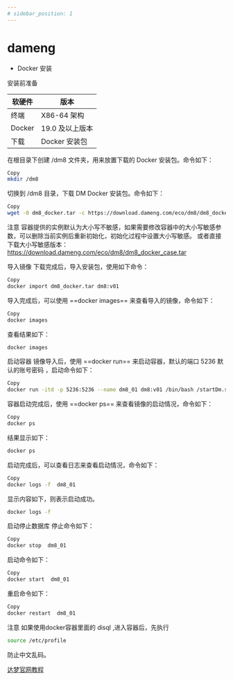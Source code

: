 ```yaml
---
# sidebar_position: 1
---
```

# dameng

* Docker 安装

安装前准备

软硬件 | 版本
---|---
终端 | X86-64 架构
Docker | 19.0 及以上版本
下载 | Docker 安装包

在根目录下创建 /dm8 文件夹，用来放置下载的 Docker 安装包。命令如下：

``` bash
Copy
mkdir /dm8
```

切换到 /dm8 目录，下载 DM Docker 安装包。命令如下：

``` bash
Copy
wget -O dm8_docker.tar -c https://download.dameng.com/eco/dm8/dm8_docker.tar
```

注意
容器提供的实例默认为大小写不敏感，如果需要修改容器中的大小写敏感参数，可以删除当前实例后重新初始化，初始化过程中设置大小写敏感。
或者直接下载大小写敏感版本：<https://download.dameng.com/eco/dm8/dm8_docker_case.tar>

导入镜像
下载完成后，导入安装包，使用如下命令：

``` bash
Copy
docker import dm8_docker.tar dm8:v01
```

导入完成后，可以使用 ==docker images== 来查看导入的镜像，命令如下：

``` bash
Copy
docker images
```

查看结果如下：

``` bash
docker images
```

启动容器
镜像导入后，使用 ==docker run== 来启动容器，默认的端口 5236 默认的账号密码 ，启动命令如下：

``` bash
Copy
docker run -itd -p 5236:5236 --name dm8_01 dm8:v01 /bin/bash /startDm.sh
```

容器启动完成后，使用 ==docker ps== 来查看镜像的启动情况，命令如下：

``` bash
Copy
docker ps
```

结果显示如下：

``` bash
docker ps
```

启动完成后，可以查看日志来查看启动情况，命令如下：

``` bash
Copy
docker logs -f  dm8_01
```

显示内容如下，则表示启动成功。

``` bash
docker logs -f
```

启动停止数据库
停止命令如下：

``` bash
Copy
docker stop  dm8_01
```

启动命令如下：

``` bash
Copy
docker start  dm8_01
```

重启命令如下：

``` bash
Copy
docker restart  dm8_01
```

注意
如果使用docker容器里面的 disql ,进入容器后，先执行

``` bash
source /etc/profile
```

防止中文乱码。

[达梦官网教程](https://eco.dameng.com/docs/zh-cn/start/dm-install-docker.html)